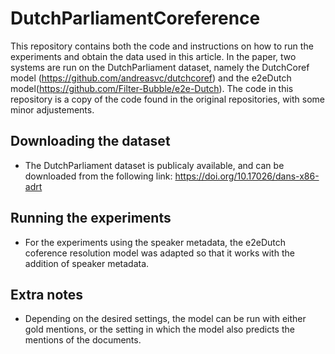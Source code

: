 # DutchParliamentCoreference
This repository contains both the code and instructions on how to run the experiments and obtain the data used in this article.
In the paper, two systems are run on the DutchParliament dataset, namely the DutchCoref model (https://github.com/andreasvc/dutchcoref) and the e2eDutch model(https://github.com/Filter-Bubble/e2e-Dutch). The code in this repository is a copy of the code found in the original repositories, with some minor adjustements.

## Downloading the dataset
  - The DutchParliament dataset is publicaly available, and can be downloaded from the following link: https://doi.org/10.17026/dans-x86-adrt
  
  
## Running the experiments
- For the experiments using the speaker metadata, the e2eDutch coference resolution model was adapted so that it works with the addition of speaker metadata.


## Extra notes

- Depending on the desired settings, the model can be run with either gold mentions, or the setting in which the model also predicts the mentions of the documents.
